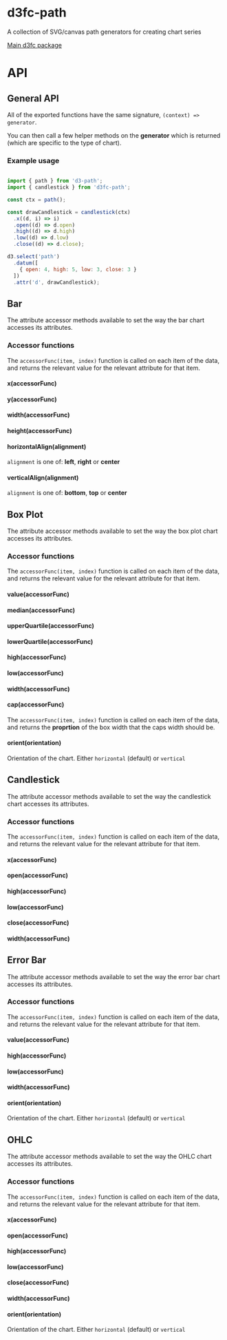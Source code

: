 # d3fc-path

A collection of SVG/canvas path generators for creating chart series

[Main d3fc package](https://github.com/ScottLogic/d3fc)

# API

## General API

All of the exported functions have the same signature, `(context) => generator`.

You can then call a few helper methods on the **generator** which is returned
(which are specific to the type of chart).

### Example usage

```javascript

import { path } from 'd3-path';
import { candlestick } from 'd3fc-path';

const ctx = path();

const drawCandlestick = candlestick(ctx)
  .x((d, i) => i)
  .open((d) => d.open)
  .high((d) => d.high)
  .low((d) => d.low)
  .close((d) => d.close);

d3.select('path')
  .datum([
    { open: 4, high: 5, low: 3, close: 3 }
  ])
  .attr('d', drawCandlestick);

```


## Bar

The attribute accessor methods available to set the way the bar chart accesses
its attributes.

### Accessor functions

The `accessorFunc(item, index)` function is called on each item of the data, and returns
the relevant value for the relevant attribute for that item.

#### x(accessorFunc)
#### y(accessorFunc)
#### width(accessorFunc)
#### height(accessorFunc)

#### horizontalAlign(alignment)

`alignment` is one of: **left**, **right** or **center**

#### verticalAlign(alignment)

`alignment` is one of: **bottom**, **top** or **center**


## Box Plot

The attribute accessor methods available to set the way the box plot chart accesses
its attributes.

### Accessor functions

The `accessorFunc(item, index)` function is called on each item of the data, and returns
the relevant value for the relevant attribute for that item.

#### value(accessorFunc)
#### median(accessorFunc)
#### upperQuartile(accessorFunc)
#### lowerQuartile(accessorFunc)
#### high(accessorFunc)
#### low(accessorFunc)
#### width(accessorFunc)

#### cap(accessorFunc)

The `accessorFunc(item, index)` function is called on each item of the data, and returns
the **proprtion** of the box width that the caps width should be.

#### orient(orientation)

Orientation of the chart. Either `horizontal` (default) or `vertical`


## Candlestick

The attribute accessor methods available to set the way the candlestick chart accesses
its attributes.

### Accessor functions

The `accessorFunc(item, index)` function is called on each item of the data, and returns
the relevant value for the relevant attribute for that item.

#### x(accessorFunc)
#### open(accessorFunc)
#### high(accessorFunc)
#### low(accessorFunc)
#### close(accessorFunc)
#### width(accessorFunc)


## Error Bar

The attribute accessor methods available to set the way the error bar chart accesses
its attributes.

### Accessor functions

The `accessorFunc(item, index)` function is called on each item of the data, and returns
the relevant value for the relevant attribute for that item.

#### value(accessorFunc)
#### high(accessorFunc)
#### low(accessorFunc)
#### width(accessorFunc)

#### orient(orientation)

Orientation of the chart. Either `horizontal` (default) or `vertical`



## OHLC

The attribute accessor methods available to set the way the OHLC chart accesses
its attributes.

### Accessor functions

The `accessorFunc(item, index)` function is called on each item of the data, and returns
the relevant value for the relevant attribute for that item.

#### x(accessorFunc)
#### open(accessorFunc)
#### high(accessorFunc)
#### low(accessorFunc)
#### close(accessorFunc)
#### width(accessorFunc)

#### orient(orientation)

Orientation of the chart. Either `horizontal` (default) or `vertical`
